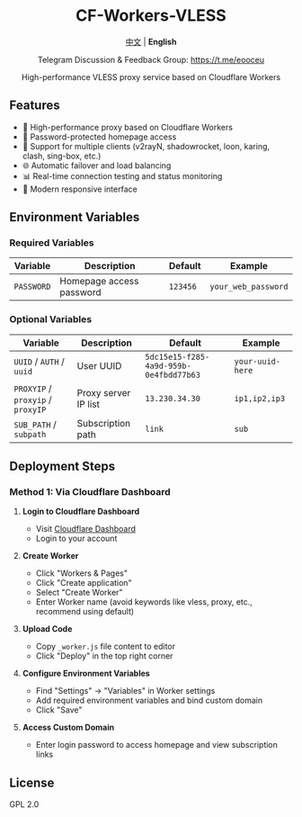 <div align="center">

# CF-Workers-VLESS

[中文](README.md) | **English**

Telegram Discussion & Feedback Group: https://t.me/eooceu

High-performance VLESS proxy service based on Cloudflare Workers

</div>

## Features

- 🚀 High-performance proxy based on Cloudflare Workers
- 🔐 Password-protected homepage access
- 📱 Support for multiple clients (v2rayN, shadowrocket, loon, karing, clash, sing-box, etc.)
- 🌐 Automatic failover and load balancing
- 📊 Real-time connection testing and status monitoring
- 🎨 Modern responsive interface

## Environment Variables

### Required Variables

| Variable | Description | Default | Example |
|----------|-------------|---------|---------|
| `PASSWORD` | Homepage access password | `123456` | `your_web_password` |

### Optional Variables

| Variable | Description | Default | Example |
|----------|-------------|---------|---------|
| `UUID` / `AUTH` / `uuid` | User UUID | `5dc15e15-f285-4a9d-959b-0e4fbdd77b63` | `your-uuid-here` |
| `PROXYIP` / `proxyip` / `proxyIP` | Proxy server IP list | `13.230.34.30` | `ip1,ip2,ip3` |
| `SUB_PATH` / `subpath` | Subscription path | `link` | `sub` |

## Deployment Steps

### Method 1: Via Cloudflare Dashboard

1. **Login to Cloudflare Dashboard**
   - Visit [Cloudflare Dashboard](https://dash.cloudflare.com/)
   - Login to your account

2. **Create Worker**
   - Click "Workers & Pages"
   - Click "Create application"
   - Select "Create Worker"
   - Enter Worker name (avoid keywords like vless, proxy, etc., recommend using default)

3. **Upload Code**
   - Copy `_worker.js` file content to editor
   - Click "Deploy" in the top right corner

4. **Configure Environment Variables**
   - Find "Settings" → "Variables" in Worker settings
   - Add required environment variables and bind custom domain
   - Click "Save"

5. **Access Custom Domain**
   - Enter login password to access homepage and view subscription links

## License

GPL 2.0
